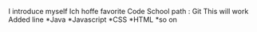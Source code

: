 I introduce myself
Ich hoffe
favorite Code School path : Git
This will work
Added line
*Java
*Javascript
*CSS
*HTML
*so on
